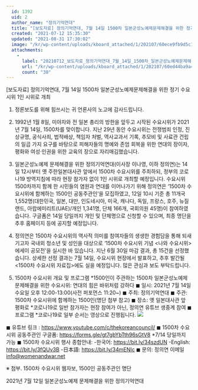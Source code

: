 ```yaml
---
  id: 1392
  uid: 2
  author_name: "정의기억연대"
  title: "[보도자료] 정의기억연대, 7월 14일 1500차 일본군성노예제문제해결을 위한 정기 수요시위 1인 시위로 개최"
  created: "2021-07-12 15:35:30"
  updated: "2021-08-31 17:30:02"
  image: "/kr/wp-content/uploads/kboard_attached/1/202107/60ece9fb9d5c14364139.jpg"
  attachments: 
    - 
      label: "20210712_보도자료_정의기억연대_7월_14일_1500차_일본군성노예제문제해결을위한_정기_수요시위_1인_시위로_개최.hwp"
      url: "/kr/wp-content/uploads/kboard_attached/1/202107/60ed44ba9a4342678268.hwp"
      count: "38"
---
```

\[보도자료\] 정의기억연대, 7월 14일 1500차 일본군성노예제문제해결을 위한 정기 수요시위 1인 시위로 개최

1. 정론보도를 위해 힘쓰시는 귀 언론사의 노고에 감사드립니다.

2. 1992년 1월 8일, 미야자와 전 일본 총리의 방한을 앞두고 시작된 수요시위가 2021년 7월 14일, 1500차를 맞이합니다. 지난 29년 동안 수요시위는 전쟁범죄 인정, 진상규명, 공식사죄, 법적배상, 책임자 처벌, 역사교과서 기록, 추모비 및 사료관 건립의 일곱 가지 요구를 바탕으로 피해자들의 명예와 존엄 회복을 위한 연대의 장이자, 평화와 여성·인권을 위한 교육의 장으로 자리매김했습니다.

3. 일본군성노예제 문제해결을 위한 정의기억연대(이사장 이나영, 이하 정의연)는 14일 12시부터 옛 주한일본대사관 앞에서 1500차 수요시위를 주최하되, 정부의 코로나19 방역지침에 따라 현장 참가자 없이 1인 시위로 개최할 예정입니다. 수요시위 1500차까지 함께 한 시민들의 염원과 연대를 이어나가기 위해 정의연은 ‘1500차 수요시위에 함께하는 1500인 공동주관인’을 모집하였고, 12일 10시 기준 총 11개국 1,552명(대한민국, 일본, 대만, 인도네시아, 미국, 캐나다, 독일, 프랑스, 호주, 뉴질랜드, 아랍에미리트(UAE)/개인 1,341명, 단체 166개, 국회의원 45명)이 참여하였습니다. 구글폼은 14일 당일까지 개인 및 단체명으로 신청할 수 있으며, 최종 명단을 추후 홈페이지 등에 공지할 예정입니다. 

4. 정의연은 1500차 수요시위의 역사적 의미를 참여자들의 생생한 경험담을 통해 되새기고자 국내외 청소년 및 성인을 대상으로 ‘1500차 수요시위 기념 <나와 수요시위> 에세이 공모전’을 실시한 바 있습니다. 지난 6월 30일 마감 결과, 총 15건을 선정했습니다. 상세한 선정 결과는 7월 14일, 수요시위 현장에서 발표하고, 추후 발간될 <1500차 수요시위 자료집>에도 실을 예정입니다. 많은 관심과 보도 부탁드립니다.

5. 1500차 수요시위 개요 및 프로그램
\*1500인이 주관하는 1500차 일본군성노예제 문제해결을 위한 수요시위: 연대의 힘은 바위처럼 강하다
◼ 일시: 2021년 7월 14일 수요일 오후 12:00-13:00(사전 퍼포먼스 11:20~)
◼ 주최: 정의기억연대
◼ 주관: 1500차 수요시위에 함께하는 1500인(명단 첨부 참고)
◼ 장소: 옛 일본대사관 앞 평화로 \*코로나19로 일반 참가자는 현장 참여가 아닌, 정의연 유튜브 생중계 참여
◼ 프로그램 \*코로나19로 일부 순서는 영상으로 진행됩니다.
![](/kr/wp-content/uploads/kboard_attached/1/202107/60ece9fb9d5c14364139.jpg)

◼ 유튜브 링크 : https://www.youtube.com/c/thekoreancouncil/
◼ 1500차 수요시위 공동주관인 구글폼: https://forms.gle/gt7gbYbTth96sGtV8 \*7/14 당일까지 가능
◼ 1500차 수요시위 행사 종합안내: 
-한국어: https://bit.ly/34szdUN
-English: https://bit.ly/3fQUv3B
-日本語: https://bit.ly/34mENIc
◼ 문의: 정의연 이메일 info@womenandwar.net 

※ 첨부. 1500차 수요시위 웹자보, 1500인 공동주관인 명단

2021년 7월 12일
일본군성노예제 문제해결을 위한 정의기억연대